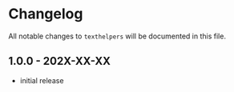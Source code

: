 # Changelog

All notable changes to `texthelpers` will be documented in this file.

## 1.0.0 - 202X-XX-XX

- initial release
